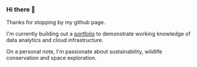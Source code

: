 ### Hi there 👋
Thanks for stopping by my github page. 

I'm currently building out a [portfolio](https://sdemoya.github.io/) to demonstrate working knowledge of data analytics and cloud infrastructure.

On a personal note, I'm passionate about sustainability, wildlife conservation and space exploration.  
<!--
**sdemoya/sdemoya** is a ✨ _special_ ✨ repository because its `README.md` (this file) appears on your GitHub profile.

Here are some ideas to get you started:

- 🔭 I’m currently working on ...
- 🌱 I’m currently learning ...
- 👯 I’m looking to collaborate on ...
- 🤔 I’m looking for help with ...
- 💬 Ask me about ...
- 📫 How to reach me: ...
- 😄 Pronouns: ...
- ⚡ Fun fact: ...
-->
